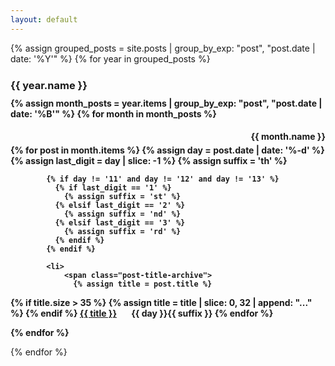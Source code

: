 ```yaml
---
layout: default
---
```


{% assign grouped_posts = site.posts | group_by_exp: "post", "post.date | date: '%Y'" %}
{% for year in grouped_posts %}
  <div class="archive-year">
    <h3 class="year-archive">{{ year.name }}</h3>
    <div class="year-archive">
      {% assign month_posts = year.items | group_by_exp: "post", "post.date | date: '%B'" %}
      {% for month in month_posts %}
        <h3 class="month-archive">{{ month.name }}</h3>
        <ul class="archive-list">
          {% for post in month.items %}
            {% assign day = post.date | date: '%-d' %}
            {% assign last_digit = day | slice: -1 %}
            {% assign suffix = 'th' %}
            
            {% if day != '11' and day != '12' and day != '13' %}
              {% if last_digit == '1' %}
                {% assign suffix = 'st' %}
              {% elsif last_digit == '2' %}
                {% assign suffix = 'nd' %}
              {% elsif last_digit == '3' %}
                {% assign suffix = 'rd' %}
              {% endif %}
            {% endif %}

            <li>
                <span class="post-title-archive">
                  {% assign title = post.title %}
{% if title.size > 35 %}
  {% assign title = title | slice: 0, 32 | append: "..." %}
{% endif %}
<a href="{{ post.url }}">{{ title }}</a>
                <span class="dots-archive"></span>
                <span class="post-date-archive">{{ day }}{{ suffix }}</span>
                </span>
            </li>
          {% endfor %}
        </ul>
      {% endfor %}
    </div>
  </div>
{% endfor %}

<style>
.archive-year {
}

.year-archive {
  max-width: 100%;
  font-weight: bold;
  text-align: left;
  margin: 0;
  padding-top: 10px;
}

.month-archive {
  text-align: right;
  font-size: 14px;
  font-weight: bold;
  margin-bottom: 5px;
}

.archive-list {
  list-style: none;
  padding: 0;
  margin: 0;
}

.archive-list li {
  display: flex;
  flex-direction: column;
  font-size: 14px;
  font-family: ui-serif, serif;
  font-weight: normal;
  color: #000;
}

.post-wrapper {
  display: flex;
  width: 100%;
  align-items: flex-end;
}

.post-title-archive {
  display: flex; 
  word-wrap: break-word;
  overflow-wrap: break-word; 
}

.post-title-archive a {
  font-size: 14px;
  color: #000;
  text-decoration: none;
}

.dots-archive {
  flex-grow: 1;
  border-bottom: 1px dotted #999;
  margin-left: 10px;
  margin-right: 10px;
  margin-bottom: 6px;
  align-self: flex-end;
}

.post-date-archive {
  white-space: nowrap;
}
</style>